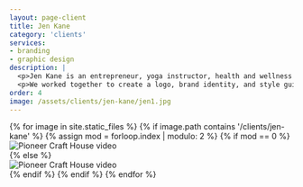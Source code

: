 ```yaml
---
layout: page-client
title: Jen Kane
category: 'clients'
services:
- branding 
- graphic design
description: | 
  <p>Jen Kane is an entrepreneur, yoga instructor, health and wellness advocate, and life coach.</p>
  <p>We worked together to create a logo, brand identity, and style guide for her personal brand that reflects her fun-loving personality. </p>
order: 4
image: /assets/clients/jen-kane/jen1.jpg
---
```



<div class="grid client-images">
	{% for image in site.static_files %}
	    {% if image.path contains '/clients/jen-kane' %}
		    {% assign mod = forloop.index | modulo: 2 %}
		    {% if mod == 0 %}
		    	<div class="grid__item medium-up--one-half">
		        	<img src="{{ site.baseurl }}{{ image.path }}" alt="Pioneer Craft House video"/>
		        </div>
		    {% else %}
		    	<div class="grid__item medium-up--one-half">
		        	<img src="{{ site.baseurl }}{{ image.path }}" alt="Pioneer Craft House video"/>
		        </div>
		    {% endif %}
	    {% endif %}
	{% endfor %}
</div>